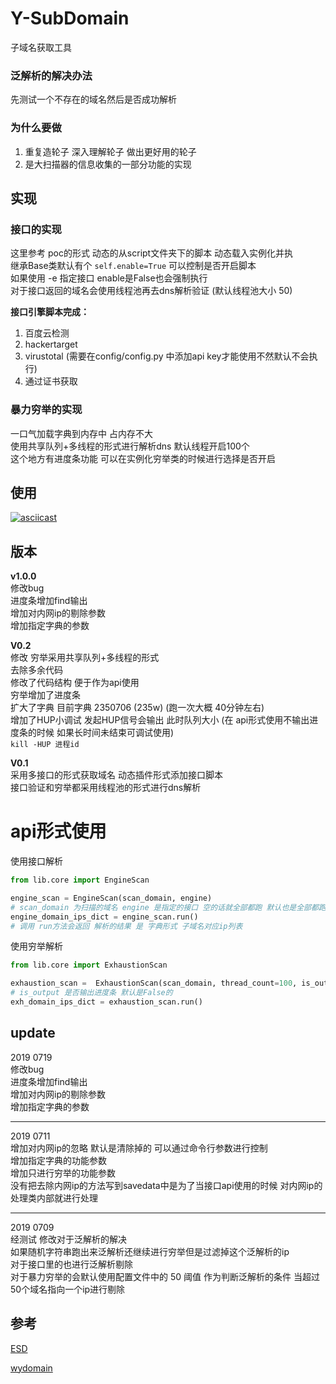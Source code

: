 # Y-SubDomain

子域名获取工具

### 泛解析的解决办法
先测试一个不存在的域名然后是否成功解析


### 为什么要做
1. 重复造轮子 深入理解轮子 做出更好用的轮子
2. 是大扫描器的信息收集的一部分功能的实现


## 实现  
### 接口的实现
这里参考 poc的形式 动态的从script文件夹下的脚本
动态载入实例化并执  
继承Base类默认有个 `self.enable=True` 可以控制是否开启脚本  
如果使用 -e 指定接口 enable是False也会强制执行  
对于接口返回的域名会使用线程池再去dns解析验证 (默认线程池大小 50)

**接口引擎脚本完成：**
1. 百度云检测  
2. hackertarget
3. virustotal (需要在config/config.py 中添加api key才能使用不然默认不会执行)
4. 通过证书获取

### 暴力穷举的实现  
一口气加载字典到内存中 占内存不大  
使用共享队列+多线程的形式进行解析dns 默认线程开启100个  
这个地方有进度条功能 可以在实例化穷举类的时候进行选择是否开启  

## 使用  

[![asciicast](https://asciinema.org/a/m7mqlsHux1TinM2oWB6D6LZoD.png)](https://asciinema.org/a/m7mqlsHux1TinM2oWB6D6LZoD)

## 版本
**v1.0.0**  
修改bug  
进度条增加find输出  
增加对内网ip的剔除参数  
增加指定字典的参数  

**V0.2**  
修改 穷举采用共享队列+多线程的形式  
去除多余代码  
修改了代码结构 便于作为api使用  
穷举增加了进度条  
扩大了字典 目前字典 2350706 (235w) (跑一次大概 40分钟左右)  
增加了HUP小调试 发起HUP信号会输出 此时队列大小 (在 api形式使用不输出进度条的时候 如果长时间未结束可调试使用)  
`kill -HUP 进程id`  

**V0.1**  
采用多接口的形式获取域名 动态插件形式添加接口脚本  
接口验证和穷举都采用线程池的形式进行dns解析  



# api形式使用  
使用接口解析
```python
from lib.core import EngineScan

engine_scan = EngineScan(scan_domain, engine)
# scan_domain 为扫描的域名 engine 是指定的接口 空的话就全部都跑 默认也是全部都跑  
engine_domain_ips_dict = engine_scan.run()
# 调用 run方法会返回 解析的结果 是 字典形式 子域名对应ip列表  
```
使用穷举解析
```python
from lib.core import ExhaustionScan

exhaustion_scan =  ExhaustionScan(scan_domain, thread_count=100, is_output=True)
# is_output 是否输出进度条 默认是False的
exh_domain_ips_dict = exhaustion_scan.run()
```  

## update
2019 0719  
修改bug  
进度条增加find输出  
增加对内网ip的剔除参数  
增加指定字典的参数 

---
2019 0711  
增加对内网ip的忽略 默认是清除掉的 可以通过命令行参数进行控制  
增加指定字典的功能参数  
增加只进行穷举的功能参数  
没有把去除内网ip的方法写到savedata中是为了当接口api使用的时候 对内网ip的处理类内部就进行处理

---
2019 0709  
经测试 修改对于泛解析的解决  
如果随机字符串跑出来泛解析还继续进行穷举但是过滤掉这个泛解析的ip  
对于接口里的也进行泛解析剔除  
对于暴力穷举的会默认使用配置文件中的 50 阈值 作为判断泛解析的条件 当超过50个域名指向一个ip进行剔除  



## 参考

[ESD](https://github.com/FeeiCN/ESD)  

[wydomain](https://github.com/ring04h/wydomain)  
